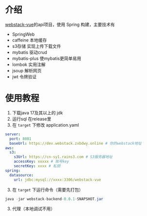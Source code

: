 # 介绍

[webstack-vue](https://github.com/zxbdzh/webstack-vue)的api项目，使用 Spring 构建，主要技术有
- SpringWeb
- caffeine 本地缓存
- s3存储 实现上传下载文件
- mybatis 驱动crud
- mybatis-plus 使mybatis更简单易用
- lombok 实用注解
- jsoup 解析网页
- jwt 令牌验证

# 使用教程

1. 下载java 17及其以上的 jdk
2. 运行sql 在release里
3. 在 `target` 下修改 application.yaml
```yaml
server:
  port: 8081
  baseUrl: https://dev.webstack.zxbdwy.online # 你的webstack地址
aws:
  s3:
    s3Url: https://cn-sy1.rains3.com # S3服务器地址
    accessKey: xxxxx # 账号key
    secretKey: xxxx # 私钥
spring:
  datasource:
    url: jdbc:mysql://xxxx:3306/webstack-vue
```
3. 在 `target` 下运行命令（需要先打包）
```java
java -jar webstack-backend-0.0.1-SNAPSHOT.jar
```
3. 代理（本地调试不用）
